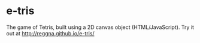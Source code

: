 e-tris
======

The game of Tetris, built using a 2D canvas object (HTML/JavaScript).
Try it out at http://reggna.github.io/e-tris/
